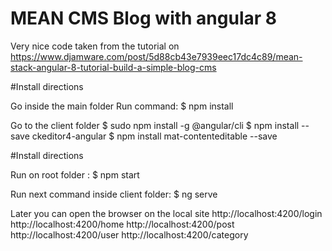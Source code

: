 # MEAN CMS Blog with angular 8

Very nice code taken from the tutorial on https://www.djamware.com/post/5d88cb43e7939eec17dc4c89/mean-stack-angular-8-tutorial-build-a-simple-blog-cms

#Install directions 

Go inside the main folder 
Run command:
$ npm install 

Go to the client folder
$ sudo npm install -g @angular/cli
$ npm install --save ckeditor4-angular
$ npm install mat-contenteditable --save

#Install directions 

Run on root folder :
$ npm start

Run next command inside client folder:
$ ng serve

Later you can open the browser on the local site
http://localhost:4200/login
http://localhost:4200/home
http://localhost:4200/post
http://localhost:4200/user
http://localhost:4200/category